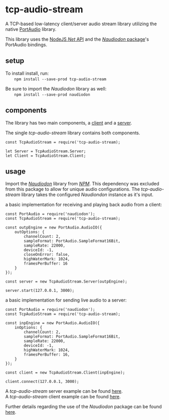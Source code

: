 # tcp-audio-stream

A TCP-based low-latency client/server audio stream library utilizing the native [PortAudio](http://portaudio.com/) library.

This library uses the [NodeJS _Net_ API](https://nodejs.org/api/net.html) and the [_Naudiodon_ package](https://www.npmjs.com/package/naudiodon)'s PortAudio bindings.

## setup
To install install, run:<br/>
&nbsp;&nbsp;&nbsp;&nbsp;&nbsp;&nbsp;&nbsp;```npm install --save-prod tcp-audio-stream```

Be sure to import the _Naudiodon_ library as well:<br/>
&nbsp;&nbsp;&nbsp;&nbsp;&nbsp;&nbsp;&nbsp;```npm install --save-prod naudiodon```

## components
The library has two main components, a [client](https://github.com/sal-ortiz/tcp-audio-stream/blob/master/lib/client.js) and a [server](https://github.com/sal-ortiz/tcp-audio-stream/blob/master/lib/server.js).

The single _tcp-audio-stream_ library contains both components.
```
const TcpAudioStream = require('tcp-audio-stream);

let Server = TcpAudioStream.Server;
let Client = TcpAudioStream.Client;
```
## usage
Import the [_Naudiodon_](https://www.npmjs.com/package/naudiodon) library from [_NPM_](https://www.npmjs.com/). This dependency was excluded from this package to allow for unique audio configurations. The _tcp-audio-stream_ library takes the configured _Naudiondon_ instance as it's input.

a basic implementation for receiving and playing back audio from a client:
```
const PortAudio = require('naudiodon');
const TcpAudioStream = require('tcp-audio-stream);

const outpEngine = new PortAudio.AudioIO({
    outOptions: {
        channelCount: 2,
        sampleFormat: PortAudio.SampleFormat16Bit,
        sampleRate: 22000,
        deviceId: -1,
        closeOnError: false,
        highWaterMark: 1024,
        framesPerBuffer: 16
    }
});

const server = new TcpAudioStream.Server(outpEngine);

server.start(127.0.0.1, 3000);
```

a basic implementation for sending live audio to a server:
```
const PortAudio = require('naudiodon');
const TcpAudioStream = require('tcp-audio-stream);

const inpEngine = new PortAudio.AudioIO({
    inOptions: {
        channelCount: 2,
        sampleFormat: PortAudio.SampleFormat16Bit,
        sampleRate: 22000,
        deviceId: -1,
        highWaterMark: 1024,
        framesPerBuffer: 16,
    }
});

const client = new TcpAudioStream.Client(inpEngine);

client.connect(127.0.0.1, 3000);
```


A _tcp-audio-stream_ server example can be found [here](https://github.com/sal-ortiz/tcp-audio-stream/blob/master/test_server.js).<br/>
A _tcp-audio-stream_ client example can be found [here](https://github.com/sal-ortiz/tcp-audio-stream/blob/master/test_client.js).

Further details regarding the use of the _Naudiodon_ package can be found [here](https://github.com/Streampunk/naudiodon).

